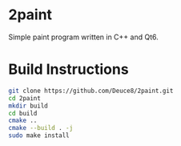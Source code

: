 # 2paint
Simple paint program written in C++ and Qt6.

# Build Instructions

```bash
git clone https://github.com/Deuce8/2paint.git
cd 2paint
mkdir build
cd build
cmake ..
cmake --build . -j
sudo make install
```